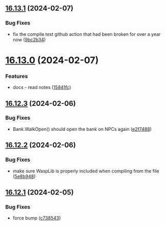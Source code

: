## [16.13.1](https://github.com/Torwent/WaspLib/compare/v16.13.0...v16.13.1) (2024-02-07)


### Bug Fixes

* fix the compile test github action that had been broken for over a year now ([9bc2b34](https://github.com/Torwent/WaspLib/commit/9bc2b34fbcf8a6b73a73fba613738769e5794cf6))



# [16.13.0](https://github.com/Torwent/WaspLib/compare/v16.12.3...v16.13.0) (2024-02-07)


### Features

* docs - read notes ([15841fc](https://github.com/Torwent/WaspLib/commit/15841fcdf6e4c0a86785b89e04d9bed73df93550))



## [16.12.3](https://github.com/Torwent/WaspLib/compare/v16.12.2...v16.12.3) (2024-02-06)


### Bug Fixes

* Bank.WalkOpen() should open the bank on NPCs again ([e2f7488](https://github.com/Torwent/WaspLib/commit/e2f7488b73b871f64cdd23704fd3dd0d6e1d3d87))



## [16.12.2](https://github.com/Torwent/WaspLib/compare/v16.12.1...v16.12.2) (2024-02-06)


### Bug Fixes

* make sure WaspLib is properly included when compiling from the file ([5e8b948](https://github.com/Torwent/WaspLib/commit/5e8b948373785420e8cf202fad03e68e9c3b8af8))



## [16.12.1](https://github.com/Torwent/WaspLib/compare/v16.12.0...v16.12.1) (2024-02-05)


### Bug Fixes

* force bump ([c738543](https://github.com/Torwent/WaspLib/commit/c738543962dc6b8cfaf8814d9a7e21d547a9cf86))



